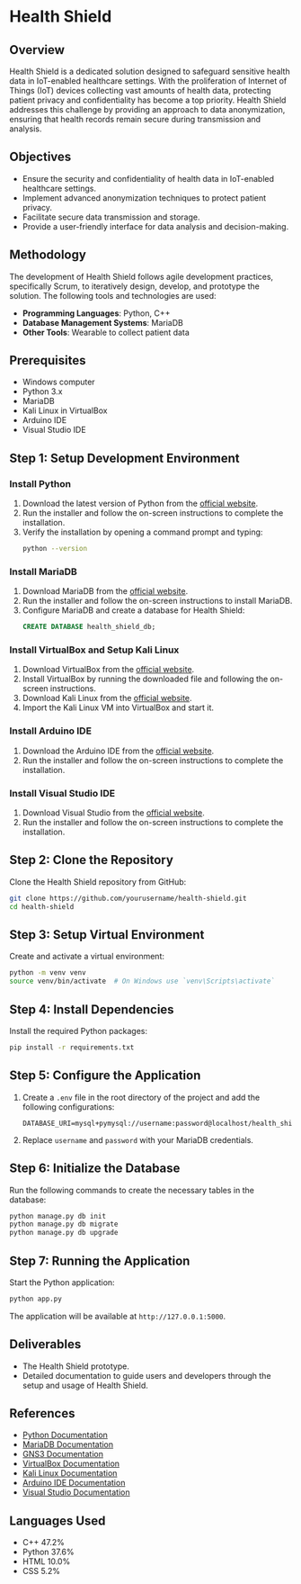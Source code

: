 # Health Shield

## Overview

Health Shield is a dedicated solution designed to safeguard sensitive health data in IoT-enabled healthcare settings. With the proliferation of Internet of Things (IoT) devices collecting vast amounts of health data, protecting patient privacy and confidentiality has become a top priority. Health Shield addresses this challenge by providing an approach to data anonymization, ensuring that health records remain secure during transmission and analysis.

## Objectives

- Ensure the security and confidentiality of health data in IoT-enabled healthcare settings.
- Implement advanced anonymization techniques to protect patient privacy.
- Facilitate secure data transmission and storage.
- Provide a user-friendly interface for data analysis and decision-making.

## Methodology

The development of Health Shield follows agile development practices, specifically Scrum, to iteratively design, develop, and prototype the solution. The following tools and technologies are used:

- **Programming Languages**: Python, C++
- **Database Management Systems**: MariaDB
- **Other Tools**: Wearable to collect patient data

## Prerequisites

- Windows computer
- Python 3.x
- MariaDB
- Kali Linux in VirtualBox
- Arduino IDE
- Visual Studio IDE

## Step 1: Setup Development Environment

### Install Python
1. Download the latest version of Python from the [official website](https://www.python.org/downloads/).
2. Run the installer and follow the on-screen instructions to complete the installation.
3. Verify the installation by opening a command prompt and typing:
    ```sh
    python --version
    ```

### Install MariaDB
1. Download MariaDB from the [official website](https://mariadb.org/download/).
2. Run the installer and follow the on-screen instructions to install MariaDB.
3. Configure MariaDB and create a database for Health Shield:
    ```sql
    CREATE DATABASE health_shield_db;
    ```

### Install VirtualBox and Setup Kali Linux
1. Download VirtualBox from the [official website](https://www.virtualbox.org/wiki/Downloads).
2. Install VirtualBox by running the downloaded file and following the on-screen instructions.
3. Download Kali Linux from the [official website](https://www.kali.org/get-kali/#kali-virtual-machines).
4. Import the Kali Linux VM into VirtualBox and start it.

### Install Arduino IDE
1. Download the Arduino IDE from the [official website](https://www.arduino.cc/en/software).
2. Run the installer and follow the on-screen instructions to complete the installation.

### Install Visual Studio IDE
1. Download Visual Studio from the [official website](https://visualstudio.microsoft.com/downloads/).
2. Run the installer and follow the on-screen instructions to complete the installation.

## Step 2: Clone the Repository

Clone the Health Shield repository from GitHub:
```sh
git clone https://github.com/yourusername/health-shield.git
cd health-shield
```

## Step 3: Setup Virtual Environment

Create and activate a virtual environment:
```sh
python -m venv venv
source venv/bin/activate  # On Windows use `venv\Scripts\activate`
```

## Step 4: Install Dependencies

Install the required Python packages:
```sh
pip install -r requirements.txt
```

## Step 5: Configure the Application

1. Create a `.env` file in the root directory of the project and add the following configurations:
    ```env
    DATABASE_URI=mysql+pymysql://username:password@localhost/health_shield_db
    ```
2. Replace `username` and `password` with your MariaDB credentials.

## Step 6: Initialize the Database

Run the following commands to create the necessary tables in the database:
```sh
python manage.py db init
python manage.py db migrate
python manage.py db upgrade
```

## Step 7: Running the Application

Start the Python application:
```sh
python app.py
```
The application will be available at `http://127.0.0.1:5000`.

## Deliverables

- The Health Shield prototype.
- Detailed documentation to guide users and developers through the setup and usage of Health Shield.

## References

- [Python Documentation](https://docs.python.org/3/)
- [MariaDB Documentation](https://mariadb.com/kb/en/documentation/)
- [GNS3 Documentation](https://docs.gns3.com/)
- [VirtualBox Documentation](https://www.virtualbox.org/manual/UserManual.html)
- [Kali Linux Documentation](https://www.kali.org/docs/)
- [Arduino IDE Documentation](https://www.arduino.cc/en/Guide)
- [Visual Studio Documentation](https://docs.microsoft.com/en-us/visualstudio/)

## Languages Used

- C++ 47.2%
- Python 37.6%
- HTML 10.0%
- CSS 5.2%
```
